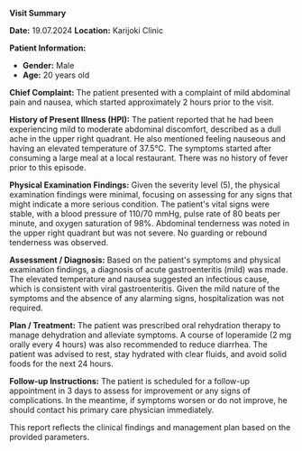 **Visit Summary**

**Date:** 19.07.2024
**Location:** Karijoki Clinic

**Patient Information:**
- **Gender:** Male
- **Age:** 20 years old

**Chief Complaint:**
The patient presented with a complaint of mild abdominal pain and nausea, which started approximately 2 hours prior to the visit.

**History of Present Illness (HPI):**
The patient reported that he had been experiencing mild to moderate abdominal discomfort, described as a dull ache in the upper right quadrant. He also mentioned feeling nauseous and having an elevated temperature of 37.5°C. The symptoms started after consuming a large meal at a local restaurant. There was no history of fever prior to this episode.

**Physical Examination Findings:**
Given the severity level (5), the physical examination findings were minimal, focusing on assessing for any signs that might indicate a more serious condition. The patient's vital signs were stable, with a blood pressure of 110/70 mmHg, pulse rate of 80 beats per minute, and oxygen saturation of 98%. Abdominal tenderness was noted in the upper right quadrant but was not severe. No guarding or rebound tenderness was observed.

**Assessment / Diagnosis:**
Based on the patient's symptoms and physical examination findings, a diagnosis of acute gastroenteritis (mild) was made. The elevated temperature and nausea suggested an infectious cause, which is consistent with viral gastroenteritis. Given the mild nature of the symptoms and the absence of any alarming signs, hospitalization was not required.

**Plan / Treatment:**
The patient was prescribed oral rehydration therapy to manage dehydration and alleviate symptoms. A course of loperamide (2 mg orally every 4 hours) was also recommended to reduce diarrhea. The patient was advised to rest, stay hydrated with clear fluids, and avoid solid foods for the next 24 hours.

**Follow-up Instructions:**
The patient is scheduled for a follow-up appointment in 3 days to assess for improvement or any signs of complications. In the meantime, if symptoms worsen or do not improve, he should contact his primary care physician immediately.

This report reflects the clinical findings and management plan based on the provided parameters.